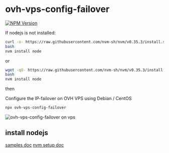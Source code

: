 # ovh-vps-config-failover

[![NPM Version](https://img.shields.io/npm/v/ovh-vps-config-failover.svg?style=flat)](https://www.npmjs.org/package/ovh-vps-config-failover)

If nodejs is not installed:

```bash
curl -o- https://raw.githubusercontent.com/nvm-sh/nvm/v0.35.3/install.sh | bash
bash
nvm install node
```

or

```bash
wget -qO- https://raw.githubusercontent.com/nvm-sh/nvm/v0.35.3/install.sh | bash
bash
nvm install node
```

then

Configure the IP-failover on OVH VPS using Debian / CentOS

```bash
npx ovh-vps-config-failover
```

![ovh-vps-config-failover on vps](https://github.com/UrielCh/api-ovh-node/blob/master/samples/ressources/ovh-vps-config-failover.gif?raw=true "preview")

## install nodejs

[samples doc](https://github.com/UrielCh/api-ovh-node/blob/master/samples/README.md)
[nvm setup doc](https://github.com/nvm-sh/nvm)
